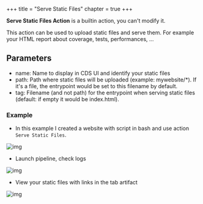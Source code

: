 +++
title = "Serve Static Files"
chapter = true
+++

**Serve Static Files Action** is a builtin action, you can't modify it.

This action can be used to upload static files and serve them. For example your HTML report about coverage, tests, performances, ...

## Parameters
* name: Name to display in CDS UI and identify your static files
* path: Path where static files will be uploaded (example: mywebsite/*). If it's a file, the entrypoint would be set to this filename by default.
* tag: Filename (and not path) for the entrypoint when serving static files (default: if empty it would be index.html).

### Example

* In this example I created a website with script in bash and use action `Serve Static Files`.

![img](/images/workflows.pipelines.actions.builtin.serve-static-files-job.png)

* Launch pipeline, check logs

![img](/images/workflows.pipelines.actions.builtin.serve-static-files-logs.png)

* View your static files with links in the tab artifact

![img](/images/workflows.pipelines.actions.builtin.serve-static-files-tab.png)
